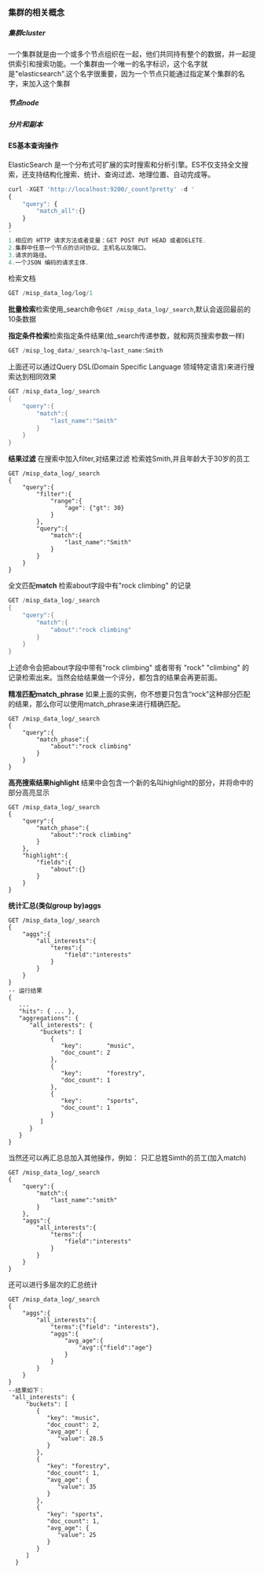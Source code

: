 ### 集群的相关概念

##### 集群cluster

一个集群就是由一个或多个节点组织在一起，他们共同持有整个的数据，并一起提供索引和搜索功能。一个集群由一个唯一的名字标识，这个名字就是"elasticsearch".这个名字很重要，因为一个节点只能通过指定某个集群的名字，来加入这个集群

##### 节点node

##### 分片和副本

#### ES基本查询操作

ElasticSearch 是一个分布式可扩展的实时搜索和分析引擎。ES不仅支持全文搜索，还支持结构化搜索、统计、查询过滤、地理位置、自动完成等。

```javascript
curl -XGET 'http://localhost:9200/_count?pretty' -d '
{
	"query": {
		"match_all":{}
	}
}
'
1.相应的 HTTP 请求方法或者变量：GET POST PUT HEAD 或者DELETE.
2.集群中任意一个节点的访问协议、主机名以及端口。
3.请求的路径。
4.一个JSON 编码的请求主体.
```

检索文档

```java
GET /misp_data_log/log/1
```

**批量检索**检索使用_search命令`GET /misp_data_log/_search`,默认会返回最前的10条数据

**指定条件检索**检索指定条件结果(给_search传递参数，就和网页搜索参数一样)

```java
GET /misp_log_data/_search?q=last_name:Smith
```

上面还可以通过Query DSL(Domain Specific Language 领域特定语言)来进行搜索达到相同效果

```java
GET /misp_data_log/_search
{
	"query":{
		"match":{
			"last_name":"Smith"
		}
	}
}
```

**结果过滤** 在搜索中加入filter,对结果过滤 检索姓Smith,并且年龄大于30岁的员工

```
GET /misp_data_log/_search
{
	"query":{
		"filter":{
			"range":{
				"age": {"gt": 30}
			}
		},
		"query":{
			"match":{
				"last_name":"Smith"
			}
		}
	}
}
```

全文匹配**match** 检索about字段中有"rock climbing" 的记录

```java
GET /misp_data_log/_search
{
	"query":{
		"match":{
			"about":"rock climbing"
		}
	}
}
```

上述命令会把about字段中带有"rock climbing" 或者带有 "rock" "climbing" 的记录检索出来。当然会给结果做一个评分，都包含的结果会再更前面。

**精准匹配match_phrase** 如果上面的实例，你不想要只包含“rock”这种部分匹配的结果，那么你可以使用match_phrase来进行精确匹配。

```
GET /misp_data_log/_search
{
	"query":{
		"match_phase":{
			"about":"rock climbing"
		}
	}
}
```

**高亮搜索结果highlight** 结果中会包含一个新的名叫highlight的部分，并将命中的部分高亮显示

```
GET /misp_data_log/_search
{
	"query":{
		"match_phase":{
			"about":"rock climbing"
		}
	},
	"highlight":{
		"fields":{
			"about":{}
		}
	}
}
```

**统计汇总(类似group by)aggs**

```
GET /misp_data_log/_search
{
	"aggs":{
		"all_interests":{
			"terms":{
				"field":"interests"
			}
		}
	}
}
-- 运行结果
{
   ...
   "hits": { ... },
   "aggregations": {
      "all_interests": {
         "buckets": [
            {
               "key":       "music",
               "doc_count": 2
            },
            {
               "key":       "forestry",
               "doc_count": 1
            },
            {
               "key":       "sports",
               "doc_count": 1
            }
         ]
      }
   }
}
```

当然还可以再汇总总加入其他操作，例如： 只汇总姓Simth的员工(加入match)

```
GET /misp_data_log/_search
{
	"query":{
		"match":{
			"last_name":"smith"
		}
	},
	"aggs":{
		"all_interests":{
			"terms":{
				"field":"interests"
			}
		}
	}
}
```

还可以进行多层次的汇总统计

```
GET /misp_data_log/_search
{
	"aggs":{
		"all_interests":{
			"terms":{"field": "interests"},
			"aggs":{
				"avg_age":{
					"avg":{"field":"age"}
				}
			}
		}
	}
}
--结果如下：
 "all_interests": {
     "buckets": [
        {
           "key": "music",
           "doc_count": 2,
           "avg_age": {
              "value": 28.5
           }
        },
        {
           "key": "forestry",
           "doc_count": 1,
           "avg_age": {
              "value": 35
           }
        },
        {
           "key": "sports",
           "doc_count": 1,
           "avg_age": {
              "value": 25
           }
        }
     ]
  }
```



























